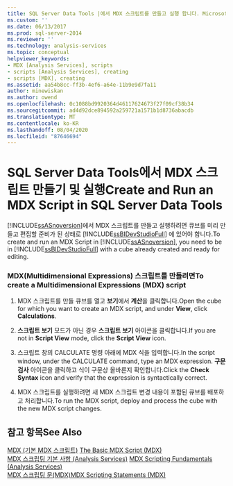 ```yaml
---
title: SQL Server Data Tools |에서 MDX 스크립트를 만들고 실행 합니다. Microsoft Docs
ms.custom: ''
ms.date: 06/13/2017
ms.prod: sql-server-2014
ms.reviewer: ''
ms.technology: analysis-services
ms.topic: conceptual
helpviewer_keywords:
- MDX [Analysis Services], scripts
- scripts [Analysis Services], creating
- scripts [MDX], creating
ms.assetid: aa54b8cc-ff3b-4ef6-a64e-11b9e9d7fa11
author: minewiskan
ms.author: owend
ms.openlocfilehash: 0c1088bd9920364d46117624673f27f09cf38b34
ms.sourcegitcommit: ad4d92dce894592a259721a1571b1d8736abacdb
ms.translationtype: MT
ms.contentlocale: ko-KR
ms.lasthandoff: 08/04/2020
ms.locfileid: "87646694"
---
```

# <a name="create-and-run-an-mdx-script-in-sql-server-data-tools"></a><span data-ttu-id="06e3b-102">SQL Server Data Tools에서 MDX 스크립트 만들기 및 실행</span><span class="sxs-lookup"><span data-stu-id="06e3b-102">Create and Run an MDX Script in SQL Server Data Tools</span></span>
  <span data-ttu-id="06e3b-103">[!INCLUDE[ssASnoversion](../../includes/ssasnoversion-md.md)]에서 MDX 스크립트를 만들고 실행하려면 큐브를 미리 만들고 편집할 준비가 된 상태로 [!INCLUDE[ssBIDevStudioFull](../../includes/ssbidevstudiofull-md.md)] 에 있어야 합니다.</span><span class="sxs-lookup"><span data-stu-id="06e3b-103">To create and run an MDX Script in  [!INCLUDE[ssASnoversion](../../includes/ssasnoversion-md.md)], you need to be in [!INCLUDE[ssBIDevStudioFull](../../includes/ssbidevstudiofull-md.md)] with a cube already created and ready for editing.</span></span>  
  
### <a name="to-create-a-multidimensional-expressions-mdx-script"></a><span data-ttu-id="06e3b-104">MDX(Multidimensional Expressions) 스크립트를 만들려면</span><span class="sxs-lookup"><span data-stu-id="06e3b-104">To create a Multidimensional Expressions (MDX) script</span></span>  
  
1.  <span data-ttu-id="06e3b-105">MDX 스크립트를 만들 큐브를 열고 **보기**에서 **계산**을 클릭합니다.</span><span class="sxs-lookup"><span data-stu-id="06e3b-105">Open the cube for which you want to create an MDX script, and under **View**, click **Calculations**.</span></span>  
  
2.  <span data-ttu-id="06e3b-106">**스크립트 보기** 모드가 아닌 경우 **스크립트 보기** 아이콘을 클릭합니다.</span><span class="sxs-lookup"><span data-stu-id="06e3b-106">If you are not in **Script View** mode, click the **Script View** icon.</span></span>  
  
3.  <span data-ttu-id="06e3b-107">스크립트 창의 CALCULATE 명령 아래에 MDX 식을 입력합니다.</span><span class="sxs-lookup"><span data-stu-id="06e3b-107">In the script window, under the CALCULATE command, type an MDX expression.</span></span> <span data-ttu-id="06e3b-108">**구문 검사** 아이콘을 클릭하고 식이 구문상 올바른지 확인합니다.</span><span class="sxs-lookup"><span data-stu-id="06e3b-108">Click the **Check Syntax** icon and verify that the expression is syntactically correct.</span></span>  
  
4.  <span data-ttu-id="06e3b-109">MDX 스크립트를 실행하려면 새 MDX 스크립트 변경 내용이 포함된 큐브를 배포하고 처리합니다.</span><span class="sxs-lookup"><span data-stu-id="06e3b-109">To run the MDX script, deploy and process the cube with the new MDX script changes.</span></span>  
  
## <a name="see-also"></a><span data-ttu-id="06e3b-110">참고 항목</span><span class="sxs-lookup"><span data-stu-id="06e3b-110">See Also</span></span>  
 <span data-ttu-id="06e3b-111">[MDX &#40;기본 MDX 스크립트&#41;](mdx/the-basic-mdx-script-mdx.md) </span><span class="sxs-lookup"><span data-stu-id="06e3b-111">[The Basic MDX Script &#40;MDX&#41;](mdx/the-basic-mdx-script-mdx.md) </span></span>  
 <span data-ttu-id="06e3b-112">[MDX 스크립팅 기본 사항 &#40;Analysis Services&#41;](mdx/mdx-scripting-fundamentals-analysis-services.md) </span><span class="sxs-lookup"><span data-stu-id="06e3b-112">[MDX Scripting Fundamentals &#40;Analysis Services&#41;](mdx/mdx-scripting-fundamentals-analysis-services.md) </span></span>  
 [<span data-ttu-id="06e3b-113">MDX 스크립팅 문&#40;MDX&#41;</span><span class="sxs-lookup"><span data-stu-id="06e3b-113">MDX Scripting Statements &#40;MDX&#41;</span></span>](/sql/mdx/mdx-scripting-statements-mdx)  
  
  
